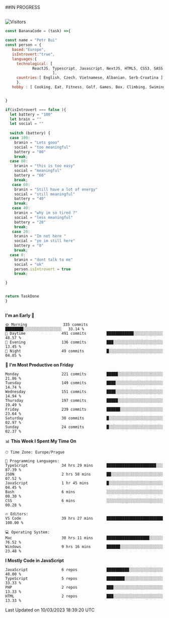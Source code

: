 ##IN PROGRESS
##
![Visitors](https://komarev.com/ghpvc/?username=petrbui&style=for-the-badge&label=Visitors+👀)
```Javascript
const BananaCode = (task) =>{

const name = "Petr Bui"
const person = {
   based:"Europe",
   isIntrovert:"true",
   languages:{
     technological: [ 
            ReactJS, Typescript, Javascript, NextJS, HTML5, CSS3, SASS, Redux, Node, Storybook, Styled-Component
                     ],
     countries:[ English, Czech, Vietnamese, Albanian, Serb-Croatina ]
     },
   hobby : [ Cooking, Eat, Fitness, Golf, Games, Box, Climbing, Swiming],


}

if(isIntrovert === false ){
  let battery = "100"
  let brain = ""
  let social = ""
  
  switch (battery) {
  case 100:
    branin = "Lets gooo"
    social = "too meaningful"
    battery = "80"
    break;
  case 80:
    branin = "this is too easy"
    social = "meaningful"
    battery = "60"
    break;
   case 60:
    branin = "Still have a lot of energy"
    social = "still meaningful"
    battery = "40"
    break;
   case 40:
    branin = "why im so tired ?"
    social = "less meaningful"
    battery = "20"
    break;
   case 20:
    branin = "Im not here "
    social = "ye im still here"
    battery = "0"
    break;
  case 0:
    branin = "dont talk to me"
    social = "ok"
    person.isIntrovert = true
    break;

}


return TaskDone
}
```



##
<!--
[![My GitHub stats](https://github-readme-stats.vercel.app/api?username=petrbui&theme=github_dark)](https://github.com/anuraghazra/github-readme-stats)

[![My wakatime stats](https://github-readme-stats.vercel.app/api/wakatime?username=petrbui&theme=github_dark)](https://github.com/anuraghazra/github-readme-stats)
-->
<!--START_SECTION:waka-->
**I'm an Early 🐤** 

```text
🌞 Morning                335 commits         ████████░░░░░░░░░░░░░░░░░   33.14 % 
🌆 Daytime                491 commits         ████████████░░░░░░░░░░░░░   48.57 % 
🌃 Evening                136 commits         ███░░░░░░░░░░░░░░░░░░░░░░   13.45 % 
🌙 Night                  49 commits          █░░░░░░░░░░░░░░░░░░░░░░░░   04.85 % 
```
📅 **I'm Most Productive on Friday** 

```text
Monday                   221 commits         █████░░░░░░░░░░░░░░░░░░░░   21.86 % 
Tuesday                  149 commits         ████░░░░░░░░░░░░░░░░░░░░░   14.74 % 
Wednesday                151 commits         ████░░░░░░░░░░░░░░░░░░░░░   14.94 % 
Thursday                 197 commits         █████░░░░░░░░░░░░░░░░░░░░   19.49 % 
Friday                   239 commits         ██████░░░░░░░░░░░░░░░░░░░   23.64 % 
Saturday                 30 commits          █░░░░░░░░░░░░░░░░░░░░░░░░   02.97 % 
Sunday                   24 commits          █░░░░░░░░░░░░░░░░░░░░░░░░   02.37 % 
```


📊 **This Week I Spent My Time On** 

```text
🕑︎ Time Zone: Europe/Prague

💬 Programming Languages: 
TypeScript               34 hrs 29 mins      ██████████████████████░░░   87.39 % 
JSON                     2 hrs 58 mins       ██░░░░░░░░░░░░░░░░░░░░░░░   07.52 % 
JavaScript               1 hr 45 mins        █░░░░░░░░░░░░░░░░░░░░░░░░   04.45 % 
Bash                     6 mins              ░░░░░░░░░░░░░░░░░░░░░░░░░   00.30 % 
CSS                      6 mins              ░░░░░░░░░░░░░░░░░░░░░░░░░   00.28 % 

🔥 Editors: 
VS Code                  39 hrs 27 mins      █████████████████████████   100.00 % 

💻 Operating System: 
Mac                      30 hrs 11 mins      ███████████████████░░░░░░   76.52 % 
Windows                  9 hrs 16 mins       ██████░░░░░░░░░░░░░░░░░░░   23.48 % 
```

**I Mostly Code in JavaScript** 

```text
JavaScript               6 repos             ██████████░░░░░░░░░░░░░░░   40.00 % 
TypeScript               5 repos             ████████░░░░░░░░░░░░░░░░░   33.33 % 
PHP                      2 repos             ███░░░░░░░░░░░░░░░░░░░░░░   13.33 % 
HTML                     2 repos             ███░░░░░░░░░░░░░░░░░░░░░░   13.33 % 
```




 Last Updated on 10/03/2023 18:39:20 UTC
<!--END_SECTION:waka-->

